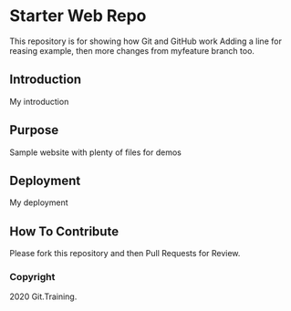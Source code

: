 # Starter Web Repo

This repository is for showing how Git and GitHub work
Adding a line for reasing example, then more changes from myfeature branch too.
## Introduction
My introduction

## Purpose

Sample website with plenty of files for demos

## Deployment
My deployment

## How To Contribute

Please fork this repository and then Pull Requests for Review.

### Copyright

2020 Git.Training.